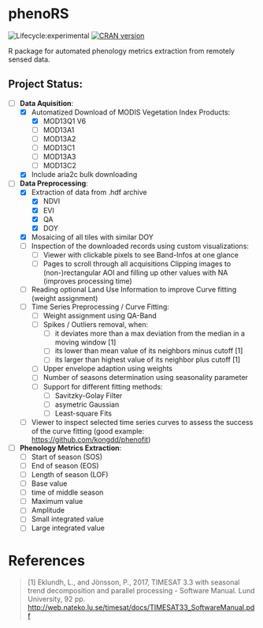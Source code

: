 # phenoRS

![Lifecycle:experimental](https://img.shields.io/badge/lifecycle-experimental-orange.svg) 
[![CRAN version](https://www.r-pkg.org/badges/version/esriOpenData)](https://CRAN.R-project.org/package=esriOpenData)

R package for automated phenology metrics extraction from remotely sensed data.

## Project Status:

- [ ] **Data Aquisition**:
    - [x] Automatized Download of MODIS Vegetation Index Products:
        - [x] MOD13Q1 V6
        - [ ] MOD13A1
        - [ ] MOD13A2  
        - [ ] MOD13C1
        - [ ] MOD13A3
        - [ ] MOD13C2
    - [x] Include aria2c bulk downloading
- [ ] **Data Preprocessing**:
    - [x] Extraction of data from .hdf archive
        - [x] NDVI
        - [x] EVI
        - [x] QA
        - [x] DOY
    - [x] Mosaicing of all tiles with similar DOY
    - [ ] Inspection of the downloaded records using custom visualizations:
        - [ ] Viewer with clickable pixels to see Band-Infos at one glance
        - [ ] Pages to scroll through all acquisitions
    Clipping images to (non-)rectangular AOI and filling up other values with NA (improves processing time)
    - [ ] Reading optional Land Use Information to improve Curve fitting (weight assignment)
    - [ ] Time Series Preprocessing / Curve Fitting:
        - [ ] Weight assignment using QA-Band
        - [ ] Spikes / Outliers removal, when:
            - [ ] it deviates more than a max deviation from the median in a moving window [1]
            - [ ] its lower than mean value of its neighbors minus cutoff [1]
            - [ ] its larger than highest value of its neighbor plus cutoff [1]
        - [ ] Upper envelope adaption using weights
        - [ ] Number of seasons determination using seasonality parameter
        - [ ] Support for different fitting methods:
            - [ ] Savitzky-Golay Filter
            - [ ] asymetric Gaussian
            - [ ] Least-square Fits
    - [ ] Viewer to inspect selected time series curves to assess the success of the curve fitting (good example: <https://github.com/kongdd/phenofit>)
- [ ] **Phenology Metrics Extraction**:
    - [ ] Start of season (SOS)
    - [ ] End of season (EOS)
    - [ ] Length of season (LOF)
    - [ ] Base value
    - [ ] time of middle season
    - [ ] Maximum value
    - [ ] Amplitude
    - [ ] Small integrated value
    - [ ] Large integrated value

# References

> \[1\] Eklundh, L., and Jönsson, P., 2017, TIMESAT 3.3 with seasonal trend decomposition and parallel processing - Software Manual. Lund University, 92 pp. <http://web.nateko.lu.se/timesat/docs/TIMESAT33_SoftwareManual.pdf>